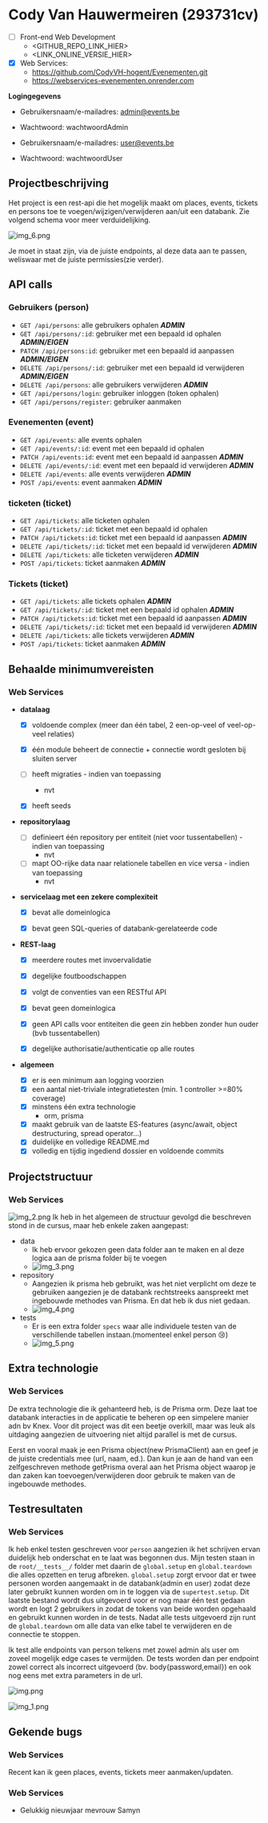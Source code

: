 # Cody Van Hauwermeiren (293731cv)

- [ ] Front-end Web Development
    - <GITHUB_REPO_LINK_HIER>
    - <LINK_ONLINE_VERSIE_HIER>
- [x] Web Services:
    - <https://github.com/CodyVH-hogent/Evenementen.git>
    - <https://webservices-evenementen.onrender.com>

**Logingegevens**

- Gebruikersnaam/e-mailadres: admin@events.be
- Wachtwoord: wachtwoordAdmin


- Gebruikersnaam/e-mailadres: user@events.be
- Wachtwoord: wachtwoordUser

## Projectbeschrijving

Het project is een rest-api die het mogelijk maakt om places, events, tickets en persons toe te
voegen/wijzigen/verwijderen aan/uit een databank. Zie volgend schema voor meer verduidelijking.

![img_6.png](images/erd.png)

Je moet in staat zijn, via de juiste endpoints, al deze data aan te passen, weliswaar met de juiste permissies(zie
verder).

## API calls

### Gebruikers (person)

- `GET /api/persons`: alle gebruikers ophalen ***ADMIN***
- `GET /api/persons/:id`: gebruiker met een bepaald id ophalen ***ADMIN/EIGEN***
- `PATCH /api/persons:id`: gebruiker met een bepaald id aanpassen ***ADMIN/EIGEN***
- `DELETE /api/persons/:id`: gebruiker met een bepaald id verwijderen ***ADMIN/EIGEN***
- `DELETE /api/persons`: alle gebruikers verwijderen ***ADMIN***
- `GET /api/persons/login`: gebruiker inloggen (token ophalen)
- `GET /api/persons/register`: gebruiker aanmaken

### Evenementen (event)

- `GET /api/events`: alle events ophalen
- `GET /api/events/:id`: event met een bepaald id ophalen
- `PATCH /api/events:id`: event met een bepaald id aanpassen ***ADMIN***
- `DELETE /api/events/:id`: event met een bepaald id verwijderen ***ADMIN***
- `DELETE /api/events`: alle events verwijderen ***ADMIN***
- `POST /api/events`: event aanmaken ***ADMIN***

### ticketen (ticket)

- `GET /api/tickets`: alle ticketen ophalen
- `GET /api/tickets/:id`: ticket met een bepaald id ophalen
- `PATCH /api/tickets:id`: ticket met een bepaald id aanpassen ***ADMIN***
- `DELETE /api/tickets/:id`: ticket met een bepaald id verwijderen ***ADMIN***
- `DELETE /api/tickets`: alle ticketen verwijderen ***ADMIN***
- `POST /api/tickets`: ticket aanmaken ***ADMIN***

### Tickets (ticket)

- `GET /api/tickets`: alle tickets ophalen ***ADMIN***
- `GET /api/tickets/:id`: ticket met een bepaald id ophalen ***ADMIN***
- `PATCH /api/tickets:id`: ticket met een bepaald id aanpassen ***ADMIN***
- `DELETE /api/tickets/:id`: ticket met een bepaald id verwijderen ***ADMIN***
- `DELETE /api/tickets`: alle tickets verwijderen ***ADMIN***
- `POST /api/tickets`: ticket aanmaken ***ADMIN***

## Behaalde minimumvereisten

### Web Services

- **datalaag**

    - [x] voldoende complex (meer dan één tabel, 2 een-op-veel of veel-op-veel relaties)
    - [x] één module beheert de connectie + connectie wordt gesloten bij sluiten server
    - [ ] heeft migraties - indien van toepassing
        - nvt
    - [x] heeft seeds


- **repositorylaag**

    - [ ] definieert één repository per entiteit (niet voor tussentabellen) - indien van toepassing
        - nvt
    - [ ] mapt OO-rijke data naar relationele tabellen en vice versa - indien van toepassing
        - nvt


- **servicelaag met een zekere complexiteit**

    - [x] bevat alle domeinlogica
    - [x] bevat geen SQL-queries of databank-gerelateerde code


- **REST-laag**

    - [x] meerdere routes met invoervalidatie
    - [x] degelijke foutboodschappen
    - [x] volgt de conventies van een RESTful API
    - [x] bevat geen domeinlogica
    - [x] geen API calls voor entiteiten die geen zin hebben zonder hun ouder (bvb tussentabellen)
    - [x] degelijke authorisatie/authenticatie op alle routes


- **algemeen**

    - [x] er is een minimum aan logging voorzien
    - [x] een aantal niet-triviale integratietesten (min. 1 controller >=80% coverage)
    - [x] minstens één extra technologie
        - orm, prisma
    - [x] maakt gebruik van de laatste ES-features (async/await, object destructuring, spread operator...)
    - [x] duidelijke en volledige README.md
    - [x] volledig en tijdig ingediend dossier en voldoende commits

## Projectstructuur

### Web Services

![img_2.png](images/folder_structure_root.png)
Ik heb in het algemeen de structuur gevolgd die beschreven stond in de cursus, maar heb enkele zaken aangepast:

- data
    - Ik heb ervoor gekozen geen data folder aan te maken en al deze logica aan de prisma folder bij te voegen
    - ![img_3.png](images/folder_structure_prisma.png)
- repository
    - Aangezien ik prisma heb gebruikt, was het niet verplicht om deze te gebruiken aangezien je de databank
      rechtstreeks aanspreekt met ingebouwde methodes van Prisma. En dat heb ik dus niet gedaan.
    - ![img_4.png](images/folder_structure_src.png)
- tests
    - Er is een extra folder `specs` waar alle individuele testen van de verschillende tabellen instaan.(momenteel enkel
      person 😢)
    - ![img_5.png](images/folder_structure_tests.png)

## Extra technologie

### Web Services

De extra technologie die ik gehanteerd heb, is de Prisma orm. Deze laat toe databank interacties in de applicatie te
beheren op een simpelere manier adn bv Knex. Voor dit project was dit een beetje overkill, maar was leuk als uitdaging
aangezien de uitvoering niet altijd parallel is met de cursus.

Eerst en vooral maak je een Prisma object(new PrismaClient) aan en geef je de juiste credentials mee (url, naam, ed.).
Dan kun je aan de hand van een zelfgeschreven methode getPrisma overal aan het Prisma object waarop je dan zaken kan
toevoegen/verwijderen door gebruik te maken van de ingebouwde methodes.

## Testresultaten

### Web Services

Ik heb enkel testen geschreven voor `person` aangezien ik het schrijven ervan duidelijk heb onderschat en te laat was
begonnen dus.
Mijn testen staan in de `root/__tests__/` folder met daarin de `global.setup` en `global.teardown` die alles opzetten en
terug afbreken. `global.setup` zorgt ervoor dat er twee personen worden aangemaakt in de databank(admin en user) zodat
deze later
gebruikt kunnen worden om in te loggen via de `supertest.setup`. Dit laatste bestand wordt dus uitgevoerd voor er nog
maar één test gedaan wordt en logt 2 gebruikers in zodat de tokens van beide worden opgehaald en gebruikt kunnen worden
in de tests. Nadat alle tests uitgevoerd zijn runt de `global.teardown` om alle data van elke tabel te verwijderen en
de connectie te stoppen.

Ik test alle endpoints van person telkens met zowel admin als user om zoveel mogelijk edge cases te vermijden. De tests
worden dan per endpoint zowel correct als incorrect uitgevoerd (bv. body{password,email}) en ook nog eens met extra
parameters
in de url.

![img.png](images/test_with_coverage.png)

![img_1.png](images/test_results.png)

## Gekende bugs

### Web Services

Recent kan ik geen places, events, tickets meer aanmaken/updaten.

### Web Services

- Gelukkig nieuwjaar mevrouw Samyn

